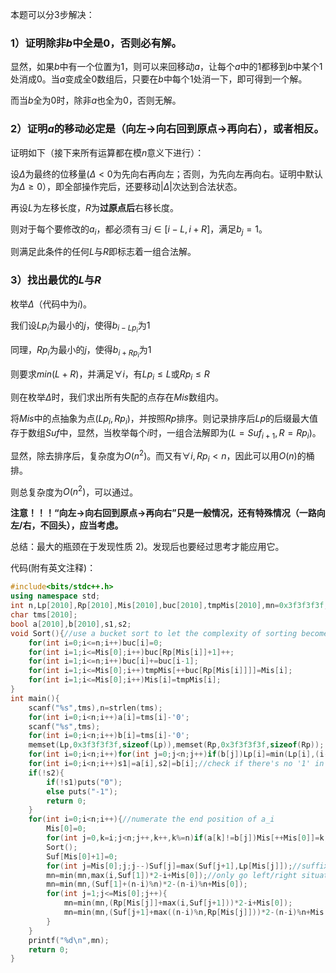 本题可以分3步解决：

### 1）证明除非$b$中全是$0$，否则必有解。

显然，如果$b$中有一个位置为$1$，则可以来回移动$a$，让每个$a$中的$1$都移到$b$中某个$1$处消成$0$。当$a$变成全$0$数组后，只要在$b$中每个$1$处消一下，即可得到一个解。

而当$b$全为$0$时，除非$a$也全为$0$，否则无解。

### 2）证明$a$的移动必定是（向左$\rightarrow$向右回到原点$\rightarrow$再向右），或者相反。

证明如下（接下来所有运算都在模$n$意义下进行）：

设$\Delta$为最终的位移量($\Delta<0$为先向右再向左；否则，为先向左再向右。证明中默认为$\Delta\geq0$），即全部操作完后，还要移动$|\Delta|$次达到合法状态。

再设$L$为左移长度，$R$为**过原点后**右移长度。

则对于每个要修改的$a_i$，都必须有$\exists j\in[i-L,i+R]$，满足$b_j=1$。

则满足此条件的任何$L$与$R$即标志着一组合法解。

### 3）找出最优的$L$与$R$

枚举$\Delta$（代码中为$i$)。

我们设$Lp_i$为最小的$j$，使得$b_{i-Lp_i}$为$1$

同理，$Rp_i$为最小的$j$，使得$b_{i+Rp_i}$为$1$

则要求$min(L+R)$，并满足$\forall i$，有$Lp_i\leq L$或$Rp_i\leq R$

则在枚举$\Delta$时，我们求出所有失配的点存在$Mis$数组内。

将$Mis$中的点抽象为点$(Lp_i,Rp_i)$，并按照$Rp$排序。则记录排序后$Lp$的后缀最大值存于数组$Suf$中，显然，当枚举每个$i$时，一组合法解即为$(L=Suf_{i+1},R=Rp_i)$。

显然，除去排序后，复杂度为$O(n^2)$。而又有$\forall i,Rp_i<n$，因此可以用$O(n)$的桶排。

则总复杂度为$O(n^2)$，可以通过。

**注意！！！“向左$\rightarrow$向右回到原点$\rightarrow$再向右”只是一般情况，还有特殊情况（一路向左/右，不回头），应当考虑。**

总结：最大的瓶颈在于发现性质 2)。发现后也要经过思考才能应用它。

代码(附有英文注释)：
```cpp
#include<bits/stdc++.h>
using namespace std;
int n,Lp[2010],Rp[2010],Mis[2010],buc[2010],tmpMis[2010],mn=0x3f3f3f3f,Suf[2010];
char tms[2010];
bool a[2010],b[2010],s1,s2;
void Sort(){//use a bucket sort to let the complexity of sorting become O(n)
	for(int i=0;i<=n;i++)buc[i]=0;
	for(int i=1;i<=Mis[0];i++)buc[Rp[Mis[i]]+1]++;
	for(int i=1;i<=n;i++)buc[i]+=buc[i-1];
	for(int i=1;i<=Mis[0];i++)tmpMis[++buc[Rp[Mis[i]]]]=Mis[i];
	for(int i=1;i<=Mis[0];i++)Mis[i]=tmpMis[i];
}
int main(){
	scanf("%s",tms),n=strlen(tms);
	for(int i=0;i<n;i++)a[i]=tms[i]-'0';
	scanf("%s",tms);
	for(int i=0;i<n;i++)b[i]=tms[i]-'0';
	memset(Lp,0x3f3f3f3f,sizeof(Lp)),memset(Rp,0x3f3f3f3f,sizeof(Rp));
	for(int i=0;i<n;i++)for(int j=0;j<n;j++)if(b[j])Lp[i]=min(Lp[i],(i-j+n)%n),Rp[i]=min(Rp[i],(j-i+n)%n);
	for(int i=0;i<n;i++)s1|=a[i],s2|=b[i];//check if there's no '1' in array b. If so, only if there's no '1' in array a, it is unable to get a proper answer.
	if(!s2){
		if(!s1)puts("0");
		else puts("-1");
		return 0;
	}
	for(int i=0;i<n;i++){//numerate the end position of a_i
		Mis[0]=0;
		for(int j=0,k=i;j<n;j++,k++,k%=n)if(a[k]!=b[j])Mis[++Mis[0]]=k;//find the mismatched positions
		Sort();
		Suf[Mis[0]+1]=0;
		for(int j=Mis[0];j;j--)Suf[j]=max(Suf[j+1],Lp[Mis[j]]);//suffix maximum
		mn=min(mn,max(i,Suf[1])*2-i+Mis[0]);//only go left/right situations
		mn=min(mn,(Suf[1]+(n-i)%n)*2-(n-i)%n+Mis[0]);
		for(int j=1;j<=Mis[0];j++){
			mn=min(mn,(Rp[Mis[j]]+max(i,Suf[j+1]))*2-i+Mis[0]);
			mn=min(mn,(Suf[j+1]+max((n-i)%n,Rp[Mis[j]]))*2-(n-i)%n+Mis[0]);
		}
	}
	printf("%d\n",mn);
	return 0;
}
```
